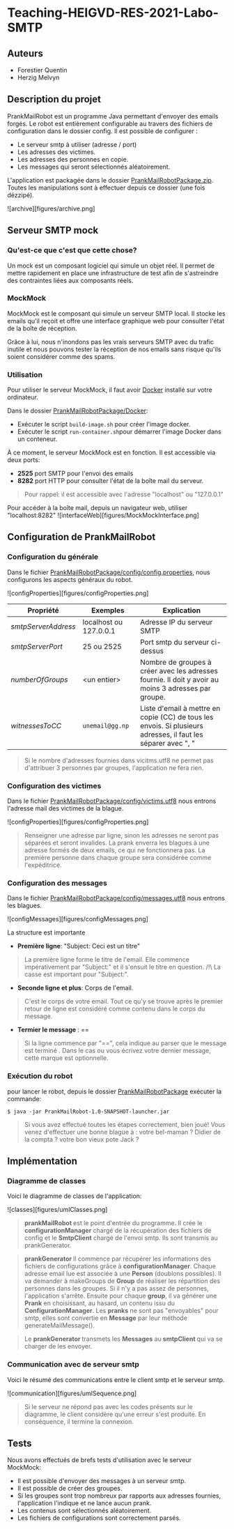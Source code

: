 # Teaching-HEIGVD-RES-2021-Labo-SMTP
## Auteurs
- Forestier Quentin
- Herzig Melvyn

## Description du projet
PrankMailRobot est un programme Java permettant d'envoyer des emails forgés.
Le robot est entièrement configurable au travers des fichiers de configuration dans le dossier config.
Il est possible de configurer :

- Le serveur smtp à utiliser (adresse / port)
- Les adresses des victimes.
- Les adresses des personnes en copie.
- Les messages qui seront sélectionnés aléatoirement.

L'application est packagée dans le dossier <u>PrankMailRobotPackage.zip</u>. Toutes les manipulations sont à effectuer
depuis ce dossier (une fois dézzipé).

![archive][figures/archive.png]

## Serveur SMTP mock
### Qu'est-ce que c'est que cette chose? 
Un mock est un composant logiciel qui simule un objet réel. Il permet de mettre rapidement en place
une infrastructure de test afin de s'astreindre des contraintes liées aux composants réels.

### MockMock
MockMock est le composant qui simule un serveur SMTP local. Il stocke les emails qu'il reçoit et offre une interface graphique web pour consulter l'état de la boîte de réception.

Grâce à lui, nous n'inondons pas les vrais serveurs SMTP avec du trafic inutile et nous pouvons tester la réception de nos emails sans risque qu'ils soient considérer comme des spams.

### Utilisation
Pour utiliser le serveur MockMock, il faut avoir [Docker](https://www.docker.com/) installé sur votre ordinateur. 

Dans le dossier <u>PrankMailRobotPackage/Docker</u>:

 - Exécuter le script `build-image.sh` pour créer l'image docker.
 - Exécuter le script `run-container.sh`pour démarrer l'image Docker dans un conteneur.

À ce moment, le serveur MockMock est en fonction.
Il est accessible via deux ports:

- **2525** port SMTP pour l'envoi des emails
- **8282** port HTTP pour consulter l'état de la boîte mail du serveur. 

>Pour rappel: il est accessible avec l'adresse "localhost"  ou "127.0.0.1"

Pour accéder à la boîte mail, depuis un navigateur web, utiliser "localhost:8282"
![interfaceWeb][figures/MockMockInterface.png]

## Configuration de PrankMailRobot
### Configuration du générale
Dans le fichier <u>PrankMailRobotPackage/config/config.properties</u>, nous configurons les aspects 
généraux du robot.

![configProperties][figures/configProperties.png]

|Propriété               |Exemples                          |Explication                         
|----------------|-------------------------------|-----------------------------|
|*smtpServerAddress*| localhost ou 127.0.0.1 |  Adresse IP du serveur SMTP  |
|*smtpServerPort*| 25 ou 2525            |Port smtp du serveur ci-dessus |
|*numberOfGroups*|\<un entier\>|Nombre de groupes à créer avec les adresses fournie. Il doit y avoir au moins 3 adresses par groupe. |
| *witnessesToCC* | `unemail@gg.np` | Liste d'email à mettre en copie (CC) de tous les envois. Si plusieurs adresses, il faut les séparer avec ", "|

>Si le nombre d'adresses fournies dans vicitms.utf8 ne permet pas d'attribuer 3 personnes par groupes, l'application ne fera rien.

### Configuration des victimes
Dans le fichier <u>PrankMailRobotPackage/config/victims.utf8</u> nous entrons l'adresse mail des victimes de la blague.

![configProperties][figures/configProperties.png]

>Renseigner une adresse par ligne, sinon les adresses ne seront pas séparées et seront invalides. La prank enverra 
>les blagues à une adresse formés de deux emails, ce qui ne fonctionnera pas.
>La première personne dans chaque groupe sera considérée comme l'expéditrice.

### Configuration des messages
Dans le fichier <u>PrankMailRobotPackage/config/messages.utf8</u> nous entrons les blagues.

![configMessages][figures/configMessages.png]

La structure est importante

- <b>Première ligne</b>: "Subject: Ceci est un titre"
> La première ligne forme le titre de l'email. Elle commence impérativement par "Subject:" et
> il s'ensuit le titre en question. /!\ La casse est important pour "Subject:". 

- <b>Seconde ligne et plus</b>: Corps de l'email.
> C'est le corps de votre email. Tout ce qu'y se trouve après le premier retour de ligne est considéré comme
> contenu dans le corps du message.

- <b>Termier le message </b>: ==
> Si la ligne commence par "==", cela indique au parser que le  message est terminé .
> Dans le cas ou vous écrivez votre dernier message, cette marque est optionnelle.

### Exécution du robot
pour lancer le robot, depuis le dossier <u>PrankMailRobotPackage</u> exécuter la commande: 

```
$ java -jar PrankMailRobot-1.0-SNAPSHOT-launcher.jar
```

> Si vous avez effectué toutes les étapes correctement, bien joué!
> Vous venez d'effectuer une bonne blague à : 
> votre bel-maman ?  Didier de la compta ?  votre bon vieux pote Jack ? 

## Implémentation
### Diagramme de classes

Voici le diagramme de classes de l'application:

![classes][figures/umlClasses.png]

> <b> prankMailRobot </b> est le point d'entrée du programme. Il crée le <b>configurationManager</b> chargé de la récupération des fichiers de config et le <b>SmtpClient</b> chargé de l'envoi smtp. Ils sont  transmis au prankGenerator.

> <b> prankGenerator </b> Il commence par récupérer les informations des fichiers de configurations grâce à <b>configurationManager</b>. Chaque adresse email lue est associée à une <b>Person</b> (doublons possibles). Il va demander à makeGroups de <b>Group</b> de réaliser les répartition des personnes dans les groupes. Si il n'y a pas assez de personnes, l'application s'arrête.
Ensuite pour chaque <b>group</b>, il va générer une <b>Prank</b> en choisissant, au hasard, un contenu issu du <b>ConfigurationManager</b>. Les <b>pranks</b> ne sont pas "envoyables" pour smtp, elles sont convertie en <b>Message</b> par leur méthode generateMailMessage().

>Le <b>prankGenerator </b> transmets les <b>Messages</b> au<b> smtpClient </b> qui va se charger de les envoyer.

### Communication avec de serveur smtp

Voici le résumé des communications entre le client smtp et le serveur smtp.

![communication][figures/umlSequence.png]

> Si le serveur ne répond pas avec les codes présents sur le diagramme, le client considère qu'une erreur s'est produite. En conséquence, il termine la connexion.

## Tests
Nous avons effectués de brefs tests d'utilisation avec le serveur MockMock:
- Il est possible d'envoyer des messages à un serveur smtp. 
- Il est possible de créer des groupes.
- Si les groupes sont trop nombreux par rapports aux adresses fournies, l'application l'indique et ne lance aucun prank.
- Les contenus sont sélectionnés aléatoirement.
- Les fichiers de configurations sont correctement parsés.
